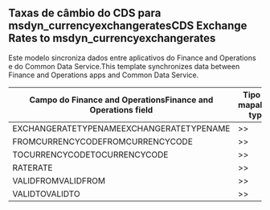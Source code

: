 ## <a name="cds-exchange-rates-to-msdyn_currencyexchangerates"></a><span data-ttu-id="ceaef-101">Taxas de câmbio do CDS para msdyn_currencyexchangerates</span><span class="sxs-lookup"><span data-stu-id="ceaef-101">CDS Exchange Rates to msdyn_currencyexchangerates</span></span>

<span data-ttu-id="ceaef-102">Este modelo sincroniza dados entre aplicativos do Finance and Operations e do Common Data Service.</span><span class="sxs-lookup"><span data-stu-id="ceaef-102">This template synchronizes data between Finance and Operations apps and Common Data Service.</span></span>

<span data-ttu-id="ceaef-103">Campo do Finance and Operations</span><span class="sxs-lookup"><span data-stu-id="ceaef-103">Finance and Operations field</span></span> | <span data-ttu-id="ceaef-104">Tipo de mapa</span><span class="sxs-lookup"><span data-stu-id="ceaef-104">Map type</span></span> | <span data-ttu-id="ceaef-105">Outro campo Dynamics 365</span><span class="sxs-lookup"><span data-stu-id="ceaef-105">Other Dynamics 365 field</span></span> | <span data-ttu-id="ceaef-106">Valor padrão</span><span class="sxs-lookup"><span data-stu-id="ceaef-106">Default value</span></span>
---|---|---|---
<span data-ttu-id="ceaef-107">EXCHANGERATETYPENAME</span><span class="sxs-lookup"><span data-stu-id="ceaef-107">EXCHANGERATETYPENAME</span></span> | >> | <span data-ttu-id="ceaef-108">msdyn_exchangeratetypename</span><span class="sxs-lookup"><span data-stu-id="ceaef-108">msdyn_exchangeratetypename</span></span> | 
<span data-ttu-id="ceaef-109">FROMCURRENCYCODE</span><span class="sxs-lookup"><span data-stu-id="ceaef-109">FROMCURRENCYCODE</span></span> | >> | <span data-ttu-id="ceaef-110">msdyn_fromcurrencycode</span><span class="sxs-lookup"><span data-stu-id="ceaef-110">msdyn_fromcurrencycode</span></span> | 
<span data-ttu-id="ceaef-111">TOCURRENCYCODE</span><span class="sxs-lookup"><span data-stu-id="ceaef-111">TOCURRENCYCODE</span></span> | >> | <span data-ttu-id="ceaef-112">msdyn_tocurrencycode</span><span class="sxs-lookup"><span data-stu-id="ceaef-112">msdyn_tocurrencycode</span></span> | 
<span data-ttu-id="ceaef-113">RATE</span><span class="sxs-lookup"><span data-stu-id="ceaef-113">RATE</span></span> | >> | <span data-ttu-id="ceaef-114">msdyn_exchangerate</span><span class="sxs-lookup"><span data-stu-id="ceaef-114">msdyn_exchangerate</span></span> | 
<span data-ttu-id="ceaef-115">VALIDFROM</span><span class="sxs-lookup"><span data-stu-id="ceaef-115">VALIDFROM</span></span> | >> | <span data-ttu-id="ceaef-116">msdyn_validfrom</span><span class="sxs-lookup"><span data-stu-id="ceaef-116">msdyn_validfrom</span></span> | 
<span data-ttu-id="ceaef-117">VALIDTO</span><span class="sxs-lookup"><span data-stu-id="ceaef-117">VALIDTO</span></span> | >> | <span data-ttu-id="ceaef-118">msdyn_validto</span><span class="sxs-lookup"><span data-stu-id="ceaef-118">msdyn_validto</span></span> | 
